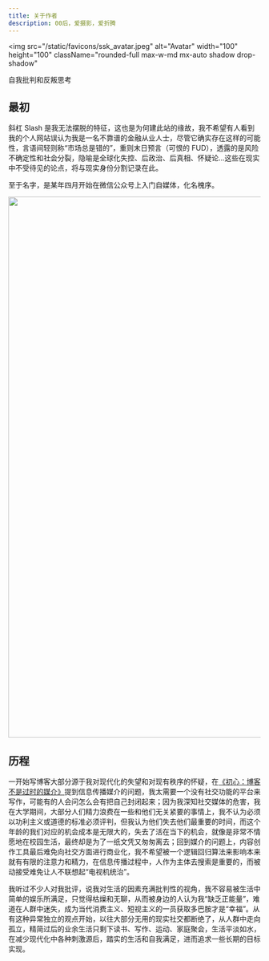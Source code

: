 ```yaml
---
title: 关于作者
description: 00后，爱摄影，爱折腾
---
```


<img
src="/static/favicons/ssk_avatar.jpeg"
alt="Avatar"
width="100"
height="100"
className="rounded-full max-w-md mx-auto shadow drop-shadow"

> </img>

<p className="text-center font-semibold py-2">自我批判和反叛思考</p>

## 最初

斜杠 Slash 是我无法摆脱的特征，这也是为何建此站的缘故，我不希望有人看到我的个人网站误认为我是一名不靠谱的金融从业人士，尽管它确实存在这样的可能性，言语间轻则称“市场总是错的”，重则末日预言（可恨的 FUD），透露的是风险不确定性和社会分裂，隐喻是全球化失控、后政治、后真相、怀疑论...这些在现实中不受待见的论点，将与现实身份分割记录在此。

至于名字，是某年四月开始在微信公众号上入门自媒体，化名槐序。

<img src="/static/images/author-cover.jpg"  width="1920"
  height="1080" className="rounded-lg">
</img>

## 历程

一开始写博客大部分源于我对现代化的失望和对现有秩序的怀疑，在[《初心：博客不是过时的媒介》](/blog/blogging-is-not-an-obsolete-medium)提到信息传播媒介的问题，我太需要一个没有社交功能的平台来写作，可能有的人会问怎么会有把自己封闭起来；因为我深知社交媒体的危害，我在大学期间，大部分人们精力浪费在一些和他们无关紧要的事情上，我不认为必须以功利主义或道德的标准必须评判，但我认为他们失去他们最重要的时间，而这个年龄的我们对应的机会成本是无限大的，失去了活在当下的机会，就像是非常不情愿地在校园生活，最终却是为了一纸文凭又匆匆离去；回到媒介的问题上，内容创作工具最后难免向社交方面进行商业化，我不希望被一个逻辑回归算法来影响本来就有有限的注意力和精力，在信息传播过程中，人作为主体去搜索是重要的，而被动接受难免让人不联想起“电视机统治”。

我听过不少人对我批评，说我对生活的因素充满批判性的视角，我不容易被生活中简单的娱乐所满足，只觉得枯燥和无聊，从而被身边的人认为我“缺乏正能量”，难道在人群中迷失，成为当代消费主义、短视主义的一员获取多巴胺才是“幸福”。从有这种异常独立的观点开始，以往大部分无用的现实社交都断绝了，从人群中走向孤立，精简过后的业余生活只剩下读书、写作、运动、家庭聚会，生活平淡如水，在减少现代化中各种刺激源后，踏实的生活和自我满足，进而追求一些长期的目标实现。
